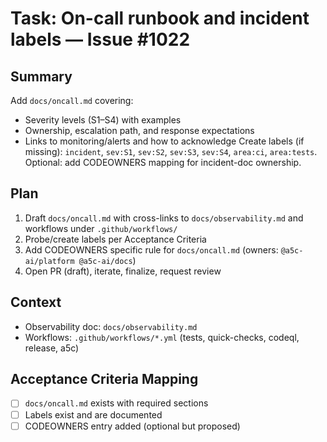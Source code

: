 # Task: On-call runbook and incident labels — Issue #1022

## Summary

Add `docs/oncall.md` covering:

- Severity levels (S1–S4) with examples
- Ownership, escalation path, and response expectations
- Links to monitoring/alerts and how to acknowledge
  Create labels (if missing): `incident`, `sev:S1`, `sev:S2`, `sev:S3`, `sev:S4`, `area:ci`, `area:tests`.
  Optional: add CODEOWNERS mapping for incident-doc ownership.

## Plan

1. Draft `docs/oncall.md` with cross-links to `docs/observability.md` and workflows under `.github/workflows/`
2. Probe/create labels per Acceptance Criteria
3. Add CODEOWNERS specific rule for `docs/oncall.md` (owners: `@a5c-ai/platform @a5c-ai/docs`)
4. Open PR (draft), iterate, finalize, request review

## Context

- Observability doc: `docs/observability.md`
- Workflows: `.github/workflows/*.yml` (tests, quick-checks, codeql, release, a5c)

## Acceptance Criteria Mapping

- [ ] `docs/oncall.md` exists with required sections
- [ ] Labels exist and are documented
- [ ] CODEOWNERS entry added (optional but proposed)
